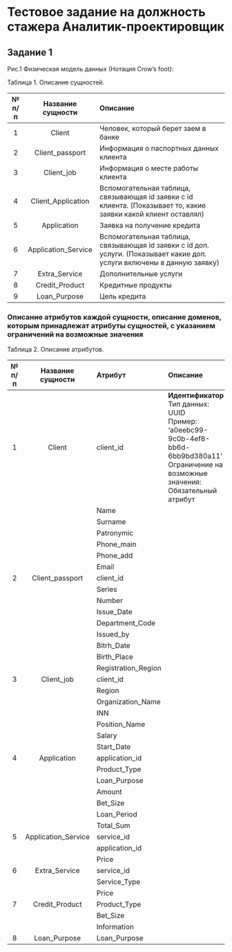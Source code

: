 # Тестовое задание на должность стажера Аналитик-проектировщик
## Задание 1

Рис.1 Физическая модель данных (Нотация Crow’s foot):

Таблица 1. Описание сущностей.

| № п/п | Название сущности | Описание          |
|:---:|:-------------------:|:------------------|
| 1 | Client	            | Человек, который берет заем в банке | 
| 2 | Client_passport	    | Информация о паспортных данных клиента | 
| 3 | Client_job        	| Информация о месте работы клиента | 
| 4 | Client_Application	| Вспомогательная таблица, связывающая id заявки с id клиента. (Показывает то, какие заявки какой клиент оставлял) | 
| 5 | Application	        | Заявка на получение кредита | 
| 6 | Application_Service	| Вспомогательная таблица, связывающая id заявки с id доп. услуги. (Показывает какие доп. услуги включены в данную заявку) | 
| 7 | Extra_Service	      | Дополнительные услуги | 
| 8 | Credit_Product	    | Кредитные продукты | 
| 9 | Loan_Purpose	      | Цель кредита | 


### Описание атрибутов каждой сущности, описание доменов, которым принадлежат атрибуты сущностей, с указанием ограничений на возможные значения

Таблица 2. Описание атрибутов.

| № п/п | Название сущности | Атрибут   | Описание |
|:-:|:-------------------:|:------------|:-------------|
| 1 | Client	            | client_id  | **Идентификатор** <br/> Тип данных: UUID  <br/> Пример: ‘a0eebc99-9c0b-4ef8-bb6d-6bb9bd380a11’ <br/> Ограничение на возможные значения: Обязательный атрибут | 
|   |                     | Name       | |
|   |                     | Surname    | |
|   |                     | Patronymic | |
|   |                     | Phone_main | |
|   |                     | Phone_add  | |
|   |                     | Email      | |
| 2 | Client_passport	    | client_id           | |
|   |                     | Series              | |
|   |                     | Number              | |
|   |                     | Issue_Date          | |
|   |                     | Department_Code     | |
|   |                     | Issued_by           | |
|   |                     | Bitrh_Date          | |
|   |                     | Birth_Place         | |
|   |                     | Registration_Region | |
| 3 | Client_job        	| client_id         | |
|   |                     | Region            | |
|   |                     | Organization_Name | |
|   |                     | INN               | |
|   |                     | Position_Name     | |
|   |                     | Salary            | |
|   |                     | Start_Date        | |
| 4 | Application	        | application_id | |
|   |                     | Product_Type   | |
|   |                     | Loan_Purpose   | |
|   |                     | Amount         | |
|   |                     | Bet_Size       | |
|   |                     | Loan_Period    | |
|   |                     | Total_Sum      | |
| 5 | Application_Service | service_id     | |
|   |                     | application_id | |
|   |                     | Price          | |
| 6 | Extra_Service	      | service_id   | |
|   |                     | Service_Type | |
|   |                     | Price        | |
| 7 | Credit_Product	    | Product_Type | |
|   |                     | Bet_Size     | |
|   |                     | Information  | |
| 8 | Loan_Purpose	      | Loan_Purpose | |
